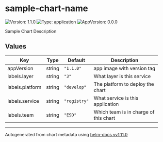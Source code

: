 # sample-chart-name

![Version: 1.1.0](https://img.shields.io/badge/Version-1.1.0-informational?style=flat-square) ![Type: application](https://img.shields.io/badge/Type-application-informational?style=flat-square) ![AppVersion: 0.0.0](https://img.shields.io/badge/AppVersion-0.0.0-informational?style=flat-square)

Sample Chart Description

## Values

| Key | Type | Default | Description |
|-----|------|---------|-------------|
| appVersion | string | `"1.1.0"` | app image with version tag |
| labels.layer | string | `"3"` | What layer is this service |
| labels.platform | string | `"develop"` | The platform to deploy the chart |
| labels.service | string | `"registry"` | What service is this application |
| labels.team | string | `"ESD"` | Which team is in charge of this chart |

----------------------------------------------
Autogenerated from chart metadata using [helm-docs vv1.11.0](https://github.com/norwoodj/helm-docs/releases/vv1.11.0)
